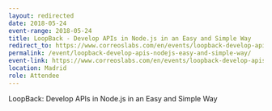 ```yaml
---
layout: redirected
date: 2018-05-24
event-range: 2018-05-24
title: LoopBack - Develop APIs in Node.js in an Easy and Simple Way
redirect_to: https://www.correoslabs.com/en/events/loopback-develop-apis-nodejs-easy-and-simple-way
permalink: /event/loopback-develop-apis-nodejs-easy-and-simple-way/
event-link: https://www.correoslabs.com/en/events/loopback-develop-apis-nodejs-easy-and-simple-way
location: Madrid
role: Attendee
---
```

LoopBack: Develop APIs in Node.js in an Easy and Simple Way
